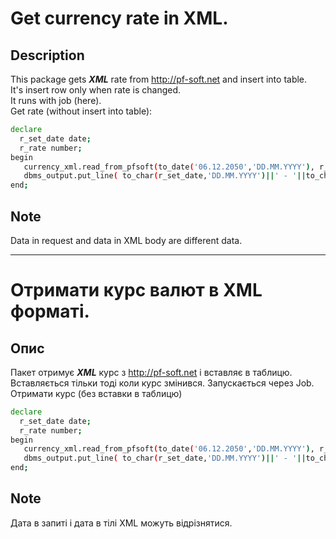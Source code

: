 # Get currency rate in XML.   

## Description  
This package gets ***XML*** rate from http://pf-soft.net and insert into table.   
It's insert row only when rate is changed.  
It runs with job (here).   
Get rate (without insert  into table):
```sh
declare
  r_set_date date;
  r_rate number;
begin
   currency_xml.read_from_pfsoft(to_date('06.12.2050','DD.MM.YYYY'), r_set_date, r_rate);
   dbms_output.put_line( to_char(r_set_date,'DD.MM.YYYY')||' - '||to_char(r_rate)  );
end;
```
## Note   
Data in request and data in XML body are different data.

----------------------------------------------------------------

# Отримати курс валют в XML форматі.
## Опис
Пакет отримує ***XML*** курс з http://pf-soft.net і вставляє в таблицю.
Вставляється тільки тоді коли курс змінився.
Запускається через Job.
Отримати курс (без вставки в таблицю)
```sh
declare
  r_set_date date;
  r_rate number;
begin
   currency_xml.read_from_pfsoft(to_date('06.12.2050','DD.MM.YYYY'), r_set_date, r_rate);
   dbms_output.put_line( to_char(r_set_date,'DD.MM.YYYY')||' - '||to_char(r_rate)  );
end;
```
## Note   
Дата в запиті і дата в тілі XML можуть відрізнятися.  

